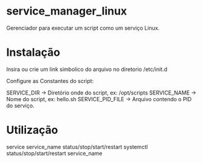 # service_manager_linux
Gerenciador para executar um script como um serviço Linux.

Instalação
==========

Insira ou crie um link simbolico do arquivo no diretorio /etc/init.d

Configure as Constantes do script:

SERVICE_DIR -> Diretório onde do script, ex: /opt/scripts
SERVICE_NAME -> Nome do script, ex: hello.sh
SERVICE_PID_FILE -> Arquivo contendo o PID do serviço.


Utilização
==========

service service_name status/stop/start/restart
systemctl status/stop/start/restart service_name
